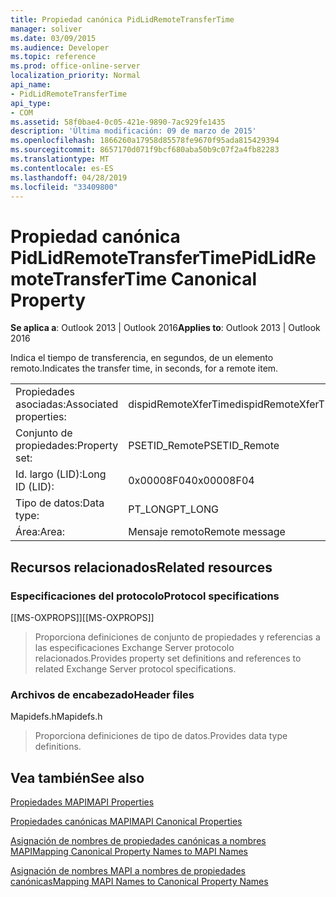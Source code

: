 ```yaml
---
title: Propiedad canónica PidLidRemoteTransferTime
manager: soliver
ms.date: 03/09/2015
ms.audience: Developer
ms.topic: reference
ms.prod: office-online-server
localization_priority: Normal
api_name:
- PidLidRemoteTransferTime
api_type:
- COM
ms.assetid: 58f0bae4-0c05-421e-9890-7ac929fe1435
description: 'Última modificación: 09 de marzo de 2015'
ms.openlocfilehash: 1866260a17958d85578fe9670f95ada815429394
ms.sourcegitcommit: 8657170d071f9bcf680aba50b9c07f2a4fb82283
ms.translationtype: MT
ms.contentlocale: es-ES
ms.lasthandoff: 04/28/2019
ms.locfileid: "33409800"
---
```

# <a name="pidlidremotetransfertime-canonical-property"></a><span data-ttu-id="9bfd2-103">Propiedad canónica PidLidRemoteTransferTime</span><span class="sxs-lookup"><span data-stu-id="9bfd2-103">PidLidRemoteTransferTime Canonical Property</span></span>

  
  
<span data-ttu-id="9bfd2-104">**Se aplica a**: Outlook 2013 | Outlook 2016</span><span class="sxs-lookup"><span data-stu-id="9bfd2-104">**Applies to**: Outlook 2013 | Outlook 2016</span></span> 
  
<span data-ttu-id="9bfd2-105">Indica el tiempo de transferencia, en segundos, de un elemento remoto.</span><span class="sxs-lookup"><span data-stu-id="9bfd2-105">Indicates the transfer time, in seconds, for a remote item.</span></span>
  
|||
|:-----|:-----|
|<span data-ttu-id="9bfd2-106">Propiedades asociadas:</span><span class="sxs-lookup"><span data-stu-id="9bfd2-106">Associated properties:</span></span>  <br/> |<span data-ttu-id="9bfd2-107">dispidRemoteXferTime</span><span class="sxs-lookup"><span data-stu-id="9bfd2-107">dispidRemoteXferTime</span></span>  <br/> |
|<span data-ttu-id="9bfd2-108">Conjunto de propiedades:</span><span class="sxs-lookup"><span data-stu-id="9bfd2-108">Property set:</span></span>  <br/> |<span data-ttu-id="9bfd2-109">PSETID_Remote</span><span class="sxs-lookup"><span data-stu-id="9bfd2-109">PSETID_Remote</span></span>  <br/> |
|<span data-ttu-id="9bfd2-110">Id. largo (LID):</span><span class="sxs-lookup"><span data-stu-id="9bfd2-110">Long ID (LID):</span></span>  <br/> |<span data-ttu-id="9bfd2-111">0x00008F04</span><span class="sxs-lookup"><span data-stu-id="9bfd2-111">0x00008F04</span></span>  <br/> |
|<span data-ttu-id="9bfd2-112">Tipo de datos:</span><span class="sxs-lookup"><span data-stu-id="9bfd2-112">Data type:</span></span>  <br/> |<span data-ttu-id="9bfd2-113">PT_LONG</span><span class="sxs-lookup"><span data-stu-id="9bfd2-113">PT_LONG</span></span>  <br/> |
|<span data-ttu-id="9bfd2-114">Área:</span><span class="sxs-lookup"><span data-stu-id="9bfd2-114">Area:</span></span>  <br/> |<span data-ttu-id="9bfd2-115">Mensaje remoto</span><span class="sxs-lookup"><span data-stu-id="9bfd2-115">Remote message</span></span>  <br/> |
   
## <a name="related-resources"></a><span data-ttu-id="9bfd2-116">Recursos relacionados</span><span class="sxs-lookup"><span data-stu-id="9bfd2-116">Related resources</span></span>

### <a name="protocol-specifications"></a><span data-ttu-id="9bfd2-117">Especificaciones del protocolo</span><span class="sxs-lookup"><span data-stu-id="9bfd2-117">Protocol specifications</span></span>

<span data-ttu-id="9bfd2-118">[[MS-OXPROPS]]</span><span class="sxs-lookup"><span data-stu-id="9bfd2-118">[[MS-OXPROPS]]</span></span> 
  
> <span data-ttu-id="9bfd2-119">Proporciona definiciones de conjunto de propiedades y referencias a las especificaciones Exchange Server protocolo relacionados.</span><span class="sxs-lookup"><span data-stu-id="9bfd2-119">Provides property set definitions and references to related Exchange Server protocol specifications.</span></span>
    
### <a name="header-files"></a><span data-ttu-id="9bfd2-120">Archivos de encabezado</span><span class="sxs-lookup"><span data-stu-id="9bfd2-120">Header files</span></span>

<span data-ttu-id="9bfd2-121">Mapidefs.h</span><span class="sxs-lookup"><span data-stu-id="9bfd2-121">Mapidefs.h</span></span>
  
> <span data-ttu-id="9bfd2-122">Proporciona definiciones de tipo de datos.</span><span class="sxs-lookup"><span data-stu-id="9bfd2-122">Provides data type definitions.</span></span>
    
## <a name="see-also"></a><span data-ttu-id="9bfd2-123">Vea también</span><span class="sxs-lookup"><span data-stu-id="9bfd2-123">See also</span></span>



[<span data-ttu-id="9bfd2-124">Propiedades MAPI</span><span class="sxs-lookup"><span data-stu-id="9bfd2-124">MAPI Properties</span></span>](mapi-properties.md)
  
[<span data-ttu-id="9bfd2-125">Propiedades canónicas MAPI</span><span class="sxs-lookup"><span data-stu-id="9bfd2-125">MAPI Canonical Properties</span></span>](mapi-canonical-properties.md)
  
[<span data-ttu-id="9bfd2-126">Asignación de nombres de propiedades canónicas a nombres MAPI</span><span class="sxs-lookup"><span data-stu-id="9bfd2-126">Mapping Canonical Property Names to MAPI Names</span></span>](mapping-canonical-property-names-to-mapi-names.md)
  
[<span data-ttu-id="9bfd2-127">Asignación de nombres MAPI a nombres de propiedades canónicas</span><span class="sxs-lookup"><span data-stu-id="9bfd2-127">Mapping MAPI Names to Canonical Property Names</span></span>](mapping-mapi-names-to-canonical-property-names.md)

